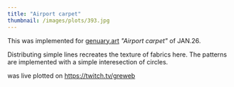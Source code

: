 ```yaml
---
title: "Airport carpet"
thumbnail: /images/plots/393.jpg
---
```


This was implemented for [genuary.art](https://genuary.art) *"Airport carpet"* of JAN.26.

Distributing simple lines recreates the texture of fabrics here. The patterns are implemented with a simple interesection of circles.

was live plotted on https://twitch.tv/greweb
